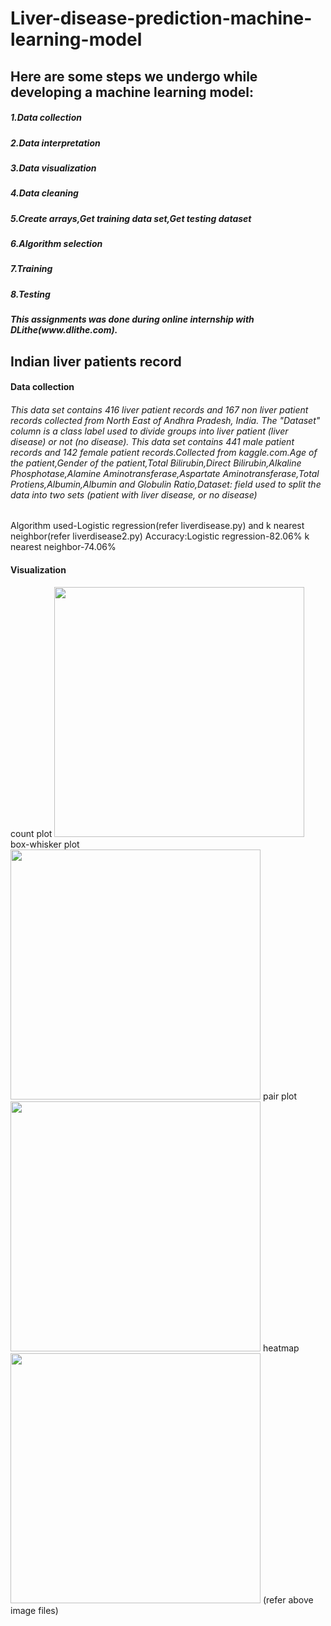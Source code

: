 # Liver-disease-prediction-machine-learning-model
<h2>Here are some steps we undergo while developing a machine learning model:</h2>
 
<h5>1.Data collection</h5>
<h5>2.Data interpretation</h5>
<h5>3.Data visualization</h5>
<h5>4.Data cleaning</h5>
<h5>5.Create arrays,Get training data set,Get testing dataset
<h5>6.Algorithm selection</h5>
<h5>7.Training</h5>
<h5>8.Testing</h5> 
 
<h5> This assignments was done during online internship with DLithe(www.dlithe.com).</h5>

<h2>Indian liver patients record</h2>
   <h4>Data collection</h4>
   <h6>This data set contains 416 liver patient records and 167 non liver patient records collected from North East of Andhra Pradesh, India. The "Dataset" column is a class label used to divide groups into liver patient (liver disease) or not (no disease). This data set contains 441 male patient records and 142 female patient records.Collected from kaggle.com.Age of the patient,Gender of the patient,Total Bilirubin,Direct Bilirubin,Alkaline Phosphotase,Alamine Aminotransferase,Aspartate Aminotransferase,Total Protiens,Albumin,Albumin and Globulin Ratio,Dataset: field used to split the data into two sets (patient with liver disease, or no disease)</h6>
   
   Algorithm used-Logistic regression(refer liverdisease.py) and k nearest neighbor(refer liverdisease2.py)
   Accuracy:Logistic regression-82.06% k nearest neighbor-74.06%
   
<h4>Visualization</h4>
   count plot
   <img src="https://user-images.githubusercontent.com/68176147/87814625-b3bbff00-c881-11ea-8ae1-2e68e4c879a8.png" width="400"/>
   box-whisker plot
   <img src="https://user-images.githubusercontent.com/68176147/87814639-b9b1e000-c881-11ea-8463-c3afa1472924.png" width="400"/>
   pair plot
   <img src="https://user-images.githubusercontent.com/68176147/87814645-bcacd080-c881-11ea-8b4f-d44042fb7f6e.png" width="400"/>
   heatmap
   <img src="https://user-images.githubusercontent.com/68176147/87814650-bf0f2a80-c881-11ea-90cc-257cac9bce0b.png" width="400"/>
   (refer above image files)
